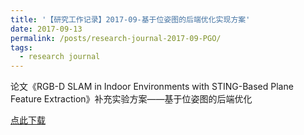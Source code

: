 ```yaml
---
title: '【研究工作记录】2017-09-基于位姿图的后端优化实现方案'
date: 2017-09-13
permalink: /posts/research-journal-2017-09-PGO/
tags:
  - research journal
---
```


论文《RGB-D SLAM in Indoor Environments with STING-Based Plane Feature Extraction》补充实验方案——基于位姿图的后端优化

<a href="http://sunqinxuan.github.io/files/research-journal-2017-09-PGO.pdf">点此下载</a>











